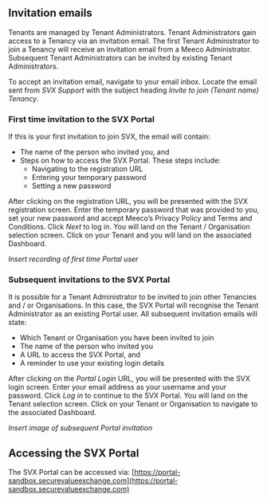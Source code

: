 ## Invitation emails

Tenants are managed by Tenant Administrators. Tenant Administrators gain access to a Tenancy via an invitation email. The first Tenant Administrator to join a Tenancy will receive an invitation email from a Meeco Administrator. Subsequent Tenant Administrators can be invited by existing Tenant Administrators.

To accept an invitation email, navigate to your email inbox. Locate the email sent from _SVX Support_ with the subject heading _Invite to join (Tenant name) Tenancy_.

### First time invitation to the SVX Portal

If this is your first invitation to join SVX, the email will contain:
- The name of the person who invited you, and
- Steps on how to access the SVX Portal. These steps include:
  - Navigating to the registration URL
  - Entering your temporary password
  - Setting a new password

After clicking on the registration URL, you will be presented with the SVX registration screen. Enter the temporary password that was provided to you, set your new password and accept Meeco’s Privacy Policy and Terms and Conditions. Click _Next_ to log in. You will land on the Tenant / Organisation selection screen. Click on your Tenant and you will land on the associated Dashboard.

_Insert recording of first time Portal user_

### Subsequent invitations to the SVX Portal

It is possible for a Tenant Administrator to be invited to join other Tenancies and / or Organisations. In this case, the SVX Portal will recognise the Tenant Administrator as an existing Portal user. All subsequent invitation emails will state: 
- Which Tenant or Organisation you have been invited to join
- The name of the person who invited you
- A URL to access the SVX Portal, and
- A reminder to use your existing login details

After clicking on the _Portal Login_ URL, you will be presented with the SVX login screen. Enter your email address as your username and your password. Click _Log in_ to continue to the SVX Portal. You will land on the Tenant selection screen. Click on your Tenant or Organisation to navigate to the associated Dashboard.

_Insert image of subsequent Portal invitation_

## Accessing the SVX Portal

The SVX Portal can be accessed via: [https://portal-sandbox.securevalueexchange.com](https://portal-sandbox.securevalueexchange.com)
